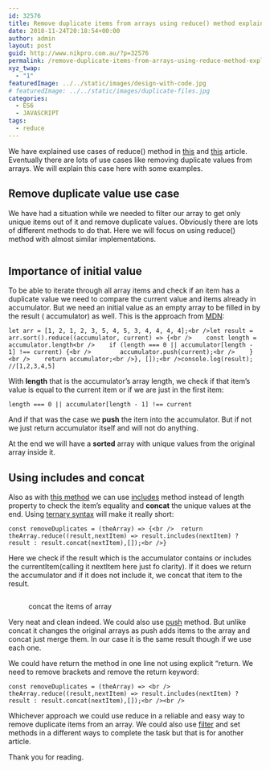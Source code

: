 ```yaml
---
id: 32576
title: Remove duplicate items from arrays using reduce() method explained with examples
date: 2018-11-24T20:18:54+00:00
author: admin
layout: post
guid: http://www.nikpro.com.au/?p=32576
permalink: /remove-duplicate-items-from-arrays-using-reduce-method-explained-with-examples/
xyz_twap:
  - "1"
featuredImage: ../../static/images/design-with-code.jpg
# featuredImage: ../../static/images/duplicate-files.jpg
categories:
  - ES6
  - JAVASCRIPT
tags:
  - reduce
---
```

We have explained use cases of reduce() method in [this](http://www.nikpro.com.au/javascript-es6-reduce-method/) and [this](http://www.nikpro.com.au/how-to-group-an-array-of-objects-based-on-an-a-property-value-using-reduce/) article. Eventually there are lots of use cases like removing duplicate values from arrays. We will explain this case here with some examples.

## Remove duplicate value use case

We have had a situation while we needed to filter our array to get only unique items out of it and remove duplicate values. Obviously there are lots of different methods to do that. Here we will focus on using reduce() method with almost similar implementations.<figure class="wp-block-image">

<img src="http://www.nikpro.com.auarraysreducing.jpeg" alt="" class="wp-image-32577" srcset="http://testgatsby.localarraysreducing.jpeg 1000w, http://testgatsby.localarraysreducing-300x75.jpeg 300w, http://testgatsby.localarraysreducing-768x193.jpeg 768w" sizes="(max-width: 1000px) 100vw, 1000px" /> </figure> 

## Importance of initial value

To be able to iterate through all array items and check if an item has a duplicate value we need to compare the current value and items already in accumulator. But we need an initial value as an empty array to be filled in by the result ( accumulator) as well. This is the approach from <a href="https://developer.mozilla.org/en-US/docs/Web/JavaScript/Reference/Global_Objects/Array/reduce" target="_blank" rel="noreferrer noopener" aria-label="To be able to iterate through all array items and check if an item has a duplicate value we need to compare the current value and items already in accumulator. But we need an initial value as an empty array to be filled in by the result ( accumulator) as well. This is the approach from MDN: (opens in a new tab)">MDN</a>:


```
let arr = [1, 2, 1, 2, 3, 5, 4, 5, 3, 4, 4, 4, 4];<br />let result = arr.sort().reduce((accumulator, current) => {<br />    const length = accumulator.length<br />    if (length === 0 || accumulator[length - 1] !== current) {<br />        accumulator.push(current);<br />    }<br />    return accumulator;<br />}, []);<br />console.log(result); //[1,2,3,4,5]
```


With **length**&nbsp;that is the accumulator&#8217;s array length, we check if that item&#8217;s value is equal to the current item or if we are just in the first item:


```
length === 0 || accumulator[length - 1] !== current
```


And if that was the case we **push** the item into the accumulator. But if not we just return accumulator itself and will not do anything.

At the end we will have a **sorted** array with unique values from the original array inside it.&nbsp;

## Using includes and concat

Also as with <a href="https://denizkumsal.com/programming/using-reduce-to-remove-duplicates/" target="_blank" rel="noreferrer noopener" aria-label="Also as with this method we can use includes method instead of length property to check the item's equality and concat the unique values at the end. Using ternary syntax will make it really short: (opens in a new tab)">this method</a> we can use [includes](http://www.nikpro.com.au/some-method-in-javascript-explained-with-examples/) method instead of length property to check the item&#8217;s equality and **concat** the unique values at the end. Using [ternary syntax](http://www.nikpro.com.au/the-ternary-operator-in-javascript-with-some-examples-explained/) will make it really short:

```
const removeDuplicates = (theArray) => {<br />  return theArray.reduce((result,nextItem) => result.includes(nextItem) ? result : result.concat(nextItem),[]);<br />}
```


Here we check if the result which is the accumulator contains or includes the currentItem(calling it nextItem here just fo clarity). If it does we return the accumulator and if it does not include it, we concat that item to the result. <figure class="wp-block-image">

<img src="http://www.nikpro.com.auconcat-1024x608.png" alt="" class="wp-image-32578" srcset="http://testgatsby.localconcat-1024x608.png 1024w, http://testgatsby.localconcat-300x178.png 300w, http://testgatsby.localconcat-768x456.png 768w, http://testgatsby.localconcat.png 1280w" sizes="(max-width: 1024px) 100vw, 1024px" /> <figcaption>concat the items of array</figcaption></figure> 

Very neat and clean indeed. We could also use [push](http://www.nikpro.com.au/how-to-convert-an-array-of-objects-to-seperate-array-of-key-value-pairs-using-object-entries-method/) method. But unlike concat it changes the original arrays as push adds items to the array and concat just merge them. In our case it is the same result though if we use each one.

We could have return the method in one line not using explicit &#8220;return. We need to remove brackets and remove the return keyword:

```
const removeDuplicates = (theArray) => <br />  theArray.reduce((result,nextItem) => result.includes(nextItem) ? result : result.concat(nextItem),[]);<br /><br />
```


Whichever approach we could use reduce in a reliable and easy way to remove duplicate items from an array. We could also use [filter](http://www.nikpro.com.au/practice-with-map-filter-and-sort-methods-in-javascript-the-es6-way/) and set methods in a different ways to complete the task but that is for another article.

Thank you for reading.